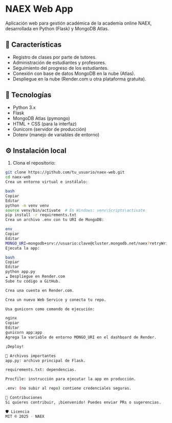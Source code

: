 # NAEX Web App

Aplicación web para gestión académica de la academia online NAEX, desarrollada en Python (Flask) y MongoDB Atlas.

## 🧩 Características

- Registro de clases por parte de tutores.
- Administración de estudiantes y profesores.
- Seguimiento del progreso de los estudiantes.
- Conexión con base de datos MongoDB en la nube (Atlas).
- Despliegue en la nube (Render.com u otra plataforma gratuita).

## 🚀 Tecnologías

- Python 3.x
- Flask
- MongoDB Atlas (pymongo)
- HTML + CSS (para la interfaz)
- Gunicorn (servidor de producción)
- Dotenv (manejo de variables de entorno)

## ⚙️ Instalación local

1. Clona el repositorio:

```bash
git clone https://github.com/tu_usuario/naex-web.git
cd naex-web
Crea un entorno virtual e instálalo:

bash
Copiar
Editar
python -m venv venv
source venv/bin/activate  # En Windows: venv\Scripts\activate
pip install -r requirements.txt
Crea un archivo .env con tu URI de MongoDB:

env
Copiar
Editar
MONGO_URI=mongodb+srv://usuario:clave@cluster.mongodb.net/naex?retryWrites=true&w=majority
Ejecuta la app:

bash
Copiar
Editar
python app.py
☁️ Despliegue en Render.com
Sube tu código a GitHub.

Crea una cuenta en Render.com.

Crea un nuevo Web Service y conecta tu repo.

Usa gunicorn como comando de ejecución:

nginx
Copiar
Editar
gunicorn app:app
Agrega la variable de entorno MONGO_URI en el dashboard de Render.

¡Deploy!

📄 Archivos importantes
app.py: archivo principal de Flask.

requirements.txt: dependencias.

Procfile: instrucción para ejecutar la app en producción.

.env: (no subir al repo) contiene credenciales seguras.

🙌 Contribuciones
Si quieres contribuir, ¡bienvenido! Puedes enviar PRs o sugerencias.

🛡️ Licencia
MIT © 2025 - NAEX